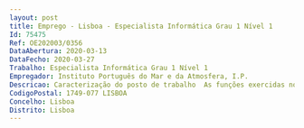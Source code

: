 ```yaml
--- 
layout: post
title: Emprego - Lisboa - Especialista Informática Grau 1 Nível 1
Id: 75475
Ref: OE202003/0356
DataAbertura: 2020-03-13
DataFecho: 2020-03-27
Trabalho: Especialista Informática Grau 1 Nível 1
Empregador: Instituto Português do Mar e da Atmosfera, I.P.
Descricao: Caracterização do posto de trabalho  As funções exercidas no posto de trabalho em questão, são de harmonia com n.º 4, artigo 6.º do Regulamento Interno do Instituto Português do Mar e da Atmosfera, I. P., aprovado em anexo ao Despacho n.º 5429 2018, publicado no Diário da República, 2.ª série, n.º 105 de 1 de junho de 2018, o qual consigna as competências prosseguidas pela Divisão de Sistemas de Informação e Comunicações (DivSI), na dependência direta do DOIDT a) Apoiar os fluxos de informação do IPMA, I. P., nomeadamente no que diz respeito à infraestrutura física e lógica  b) Assegurar e sustentar as infraestruturas físicas e virtuais para a gestão, salvaguarda e disponibilização de informação  c) Assegurar e coordenar a execução das ações relativas à manutenção e desenvolvimento dos equipamentos, sensores e redes de comunicação em ambientes terrestres e marinhos, necessários para suportar as atividades do IPMA, I. P., apoiando tecnologicamente os outros Departamentos nestas funções  d) Participar na especificação de requisitos técnicos e coordenar todos os processos de obtenção e administração de hardware e software  e) Administrar e configurar os Sistemas de Informação e armazenamento de dados  f) Garantir a gestão do parque informático do IPMA, I. P. e o apoio aos utilizadores  g) Resolver os incidentes relacionados com a infraestrutura de TIC ou com as comunicações  h) Monitorizar os sistemas críticos e suites operacionais  i) Administrar e configurar os circuitos de comunicações  j) Otimizar os meios de modo a minimizar os encargos com comunicações  k) Garantir a permuta atempada da informação de caráter especializado aos clientes externos e internos consoante as normas definidas pelas Organizações Internacionais  l) Prospetar novas tecnologias que permitam a otimização dos processos e recursos em geral  m) Desenvolver e implementar aplicações de caráter institucional  n) Prestar serviços especializados e consultadoria no âmbito das atividades da divisão.Tarefas a desempenhar As tarefas inerentes ao posto de trabalho na Divisão de Sistemas de Informação, Comunicações e Desenvolvimento Tecnológico, visam contribuir para O posto de trabalho é na Divisão de Sistemas de Informação, Comunicações e Desenvolvimento Tecnológico, e deve contribuir para •Gestão de Redes Locais e Alargadas, envolvendo as Redes Privadas e Redes Privadas Virtuais que ligam o IPMA a pólos remotos e a outras instituições nacionais e internacionais, bem como ligações à Internet. Neste âmbito incluem se todas as tarefas de gestão e configuração de equipamentos de rede, tarefas de monitorização, análise e implementação de soluções para interligação de redes e serviços que delas dependam •Gestão de Segurança de Perímetro   Firewall, envolvendo quer as Firewall de periferia do Datacenter do IPMA quer a Firewall integrada de perímetro da VPN com os operadores de comunicações. Neste âmbito incluem se todas as tarefas de gestão e configuração de políticas de segurança em firewall, Check Point operadas quer pelo IPMA (cluster próprio) quer pelos operadores de comunicações •Administração de sistemas Linux (físicos ou virtualizados), o que inclui  manutenção operacional dos sistemas e software de base, suporte aos utilizadores (gestão das suas áreas, resolução algorítmica e suporte à construção de pequenos programas e automatismos de computação, colaboração na instalação de software aplicacional específico para o utilizador, etc), implementação e garantia de mecanismos de salvaguardas, resolução de problemas incidentes (software hardware) •Administração de soluções de processamento de alto débito (HPC) configurado em clusters e baseadas em sistema operativo UNIX Aix e LINUX Redhat, storage partilhado, comunicações ethernet e de alto débito e sistemas de monitorização específicos. As tarefas de administração incluem a monitorização e manutenção operacional dos clusters, intermediar resolução de problemas incidentes com suporte aos contratos de manutenção vigentes (hardware software), garantia de mecanismos de salvaguardas, apoio aos utilizadores e construção de propostas evolutivas nas vertentes tecnológica, necessidades operacionais, e economia •Manter operacional o conjunto de ferramentas e automatismos no âmbito do rastreio, arquivo e disseminação de informação de radar meteorológico para a rede de radares e sistemas de suporte baseados em sistema operativo LINUX •Participação em grupos de trabalho e em projetos (construção, implementação operacional, manutenção e suporte) •Interligação e colaboração com os colegas de outras áreas de IT  gestão, redes e segurança, salvaguardas, arquivo e virtualização, helpdesk sobre os sistemas que administra (UNIX LINUX) •Ao nível dos recursos humanos  participação em procedimentos concursais (ingresso progressão), orientação técnica e formação específica na área de programação de computadores •Contribuição para a discussão técnica no âmbito da definição e apuramento de estratégias evolutivas na área de IT.
CodigoPostal: 1749-077 LISBOA
Concelho: Lisboa
Distrito: Lisboa
--- 
```


